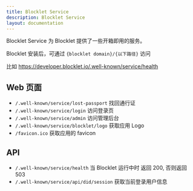 ```yaml
---
title: Blocklet Service
description: Blocklet Service
layout: documentation
---
```


Blocklet Service 为 Blocklet 提供了一些开箱即用的服务。

Blocklet 安装后，可通过 `{blocklet domain}/{以下路径}` 访问

比如 https://developer.blocklet.io/.well-known/service/health

## Web 页面

- `/.well-known/service/lost-passport` 找回通行证
- `/.well-known/service/login` 访问登录页
- `/.well-known/service/admin` 访问管理后台
- `/.well-known/service/blocklet/logo` 获取应用 Logo
- `/favicon.ico` 获取应用的 favicon

## API

- `/.well-known/service/health` 当 Blocklet 运行中时 返回 200, 否则返回 503
- `/.well-known/service/api/did/session` 获取当前登录用户信息
